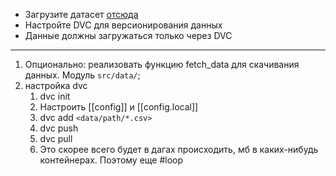 - Загрузите датасет [отсюда](https://github.com/aniruddhachoudhury/Red-Wine-Quality/blob/master/winequality-red.csv)
- Настройте DVC для версионирования данных
- Данные должны загружаться только через DVC
***
1) Опционально: реализовать функцию fetch_data для скачивания данных. Модуль `src/data/`;
2) настройка dvc
	1) dvc init
	2) Настроить [[config]] и [[config.local]]
	3) dvc add `<data/path/*.csv>`
	4) dvc push
	5) dvc pull
	6) Это скорее всего будет в дагах происходить, мб в каких-нибудь контейнерах. Поэтому еще #loop 